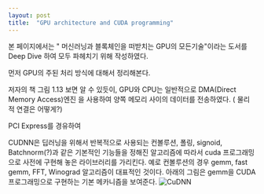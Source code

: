 ```yaml
---
layout: post
title:  "GPU architecture and CUDA programming"
---
```

본 페이지에서는 " 머신러닝과 블록체인을 떠받치는 GPU의 모든기술"이라는  도서를 Deep Dive 하여 모두 파헤치기 
위해 작성하였다.


먼저 GPU의 주된 처리 방식에 대해서 정리해본다.
 
저자의 책  그림 1.13 보면 알 수 있듯이, GPU와 CPU는 일반적으로 DMA(Direct Memory Access)엔진 을 
사용하여  양쪽 메모리 사이의  데이터를 전송하였다. ( 물리적 연결은 어떻게?)

PCI Express를 경유하여  






CUDNN은 딥러닝을 위해서 반복적으로 사용되는 컨볼루션, 폴링, signoid, Batchnorm(?)과 같은 기본적인 기능들을 정해진 알고리즘에 따라서 cuda 프로그래밍으로 사전에 구현해 놓은 라이브러리를 가리킨다. 예로 컨볼루션의 경우 gemm, fast gemm, FFT, Winograd 알고리즘이 대표적인 것이다.
아래의 그림은 gemm을 CUDA 프로그래밍으로 구현하는 기본 메카니즘을 보여준다.
![CuDNN](https://www.groundai.com/media/arxiv_projects/11346/genr.svg)
